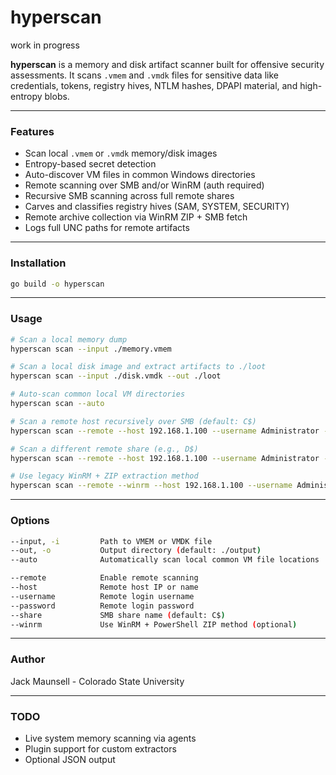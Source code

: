 # hyperscan
work in progress

**hyperscan** is a memory and disk artifact scanner built for offensive security assessments. It scans `.vmem` and `.vmdk` files for sensitive data like credentials, tokens, registry hives, NTLM hashes, DPAPI material, and high-entropy blobs.

---

### Features

- Scan local `.vmem` or `.vmdk` memory/disk images
- Entropy-based secret detection
- Auto-discover VM files in common Windows directories
- Remote scanning over SMB and/or WinRM (auth required)
- Recursive SMB scanning across full remote shares
- Carves and classifies registry hives (SAM, SYSTEM, SECURITY)
- Remote archive collection via WinRM ZIP + SMB fetch
- Logs full UNC paths for remote artifacts

---

### Installation

```bash
go build -o hyperscan
```

---

### Usage

```bash
# Scan a local memory dump
hyperscan scan --input ./memory.vmem

# Scan a local disk image and extract artifacts to ./loot
hyperscan scan --input ./disk.vmdk --out ./loot

# Auto-scan common local VM directories
hyperscan scan --auto

# Scan a remote host recursively over SMB (default: C$)
hyperscan scan --remote --host 192.168.1.100 --username Administrator --password 'CrazyPassword14!'

# Scan a different remote share (e.g., D$)
hyperscan scan --remote --host 192.168.1.100 --username Administrator --password 'CrazyPassword14!' --share D$

# Use legacy WinRM + ZIP extraction method
hyperscan scan --remote --winrm --host 192.168.1.100 --username Administrator --password 'CrazyPassword14!'
```

---

### Options

```bash
--input, -i         Path to VMEM or VMDK file
--out, -o           Output directory (default: ./output)
--auto              Automatically scan local common VM file locations

--remote            Enable remote scanning
--host              Remote host IP or name
--username          Remote login username
--password          Remote login password
--share             SMB share name (default: C$)
--winrm             Use WinRM + PowerShell ZIP method (optional)
```

---

### Author
Jack Maunsell - Colorado State University

---

### TODO
- Live system memory scanning via agents
- Plugin support for custom extractors
- Optional JSON output
